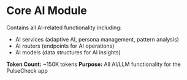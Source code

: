 # Core AI Module
Contains all AI-related functionality including:
- AI services (adaptive AI, persona management, pattern analysis)
- AI routers (endpoints for AI operations)
- AI models (data structures for AI insights)

**Token Count:** ~150K tokens
**Purpose:** All AI/LLM functionality for the PulseCheck app